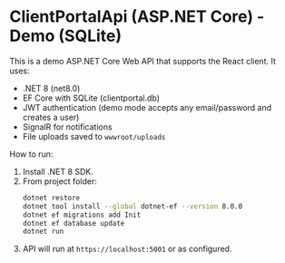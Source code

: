 # ClientPortalApi (ASP.NET Core) - Demo (SQLite)

This is a demo ASP.NET Core Web API that supports the React client. It uses:
- .NET 8 (net8.0)
- EF Core with SQLite (clientportal.db)
- JWT authentication (demo mode accepts any email/password and creates a user)
- SignalR for notifications
- File uploads saved to `wwwroot/uploads`

How to run:
1. Install .NET 8 SDK.
2. From project folder:
   ```bash
   dotnet restore
   dotnet tool install --global dotnet-ef --version 8.0.0
   dotnet ef migrations add Init
   dotnet ef database update
   dotnet run
   ```
3. API will run at `https://localhost:5001` or as configured.

